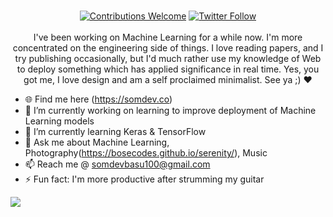 <p align="center">
<br/><a href="#contributing"><img alt="Contributions Welcome" src="https://img.shields.io/badge/contributions-welcome-brightgreen?style=for-the-badge&labelColor=black&logo=github"></a>  <a href="https://twitter.com/bosecodes"><img alt="Twitter Follow" src="https://img.shields.io/twitter/follow/bosecodes?style=for-the-badge&color=09f&labelColor=black&logo=twitter&label=@bosecodes"></a><br/><br/>I've been working on Machine Learning for a while now. I'm more concentrated on the engineering side of things. I love reading papers, and I try publishing occasionally, but I'd much rather use my knowledge of Web to deploy something which has applied significance in real time. Yes, you got me, I love design and am a self proclaimed minimalist. See ya ;) ❤️

</p>

- 🌐 Find me here (https://somdev.co)
- 🔭 I’m currently working on learning to improve deployment of Machine Learning models
- 🌱 I’m currently learning Keras & TensorFlow
- 💬 Ask me about Machine Learning, Photography(https://bosecodes.github.io/serenity/), Music
- 📫 Reach me @ somdevbasu100@gmail.com
- ⚡ Fun fact: I'm more productive after strumming my guitar

![](https://github.com/rishiraj/rishiraj/blob/master/github-contribution-grid-snake.svg)
